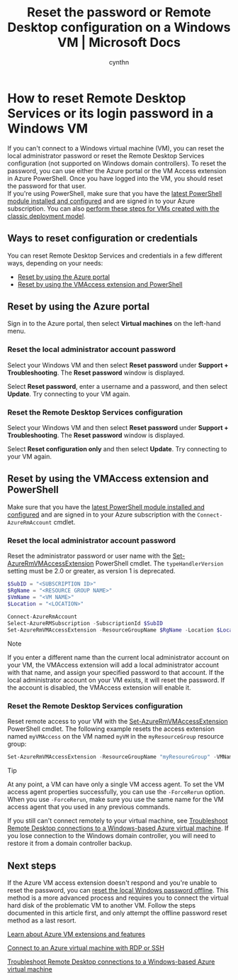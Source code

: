 ﻿---
title: Reset the password or Remote Desktop configuration on a Windows VM | Microsoft Docs
description: Learn how to reset an account password or Remote Desktop Services on a Windows VM by using the Azure portal or Azure PowerShell.
services: virtual-machines-windows
documentationcenter: ''
author: cynthn
manager: jeconnoc
editor: ''
tags: azure-resource-manager

ms.assetid: 45c69812-d3e4-48de-a98d-39a0f5675777
ms.service: virtual-machines-windows
ms.workload: infrastructure-services
ms.tgt_pltfrm: vm-windows
ms.devlang: na
ms.topic: article
ms.date: 09/26/2018
ms.author: cynthn
---
# How to reset Remote Desktop Services or its login password in a Windows VM
If you can't connect to a Windows virtual machine (VM), you can reset the local administrator password or reset the Remote Desktop Services configuration (not supported on Windows domain controllers). To reset the password, you can use either the Azure portal or the VM Access extension in Azure PowerShell. Once you have logged into the VM, you should reset the password for that user.  
If you're using PowerShell, make sure that you have the [latest PowerShell module installed and configured](/powershell/azure/overview) and are signed in to your Azure subscription. You can also [perform these steps for VMs created with the classic deployment model](https://docs.microsoft.com/azure/virtual-machines/windows/classic/reset-rdp).

## Ways to reset configuration or credentials
You can reset Remote Desktop Services and credentials in a few different ways, depending on your needs:

- [Reset by using the Azure portal](#reset-by-using-the-azure-portal)
- [Reset by using the VMAccess extension and PowerShell](#reset-by-using-the-vmaccess-extension-and-powershell)

## Reset by using the Azure portal
Sign in to the Azure portal, then select **Virtual machines** on the left-hand menu.

### **Reset the local administrator account password**

Select your Windows VM and then select **Reset password** under **Support + Troubleshooting**. The **Reset password** window is displayed.

Select **Reset password**, enter a username and a password, and then select **Update**. Try connecting to your VM again.

### **Reset the Remote Desktop Services configuration**

Select your Windows VM and then select **Reset password** under **Support + Troubleshooting**. The **Reset password** window is displayed. 

Select **Reset configuration only** and then select **Update**. Try connecting to your VM again.


## Reset by using the VMAccess extension and PowerShell
Make sure that you have the [latest PowerShell module installed and configured](/powershell/azure/overview) and are signed in to your Azure subscription with the `Connect-AzureRmAccount` cmdlet.

### **Reset the local administrator account password**
Reset the administrator password or user name with the [Set-AzureRmVMAccessExtension](/powershell/module/azurerm.compute/set-azurermvmaccessextension) PowerShell cmdlet. The `typeHandlerVersion` setting must be 2.0 or greater, as version 1 is deprecated. 

```powershell
$SubID = "<SUBSCRIPTION ID>" 
$RgName = "<RESOURCE GROUP NAME>" 
$VmName = "<VM NAME>" 
$Location = "<LOCATION>" 
 
Connect-AzureRmAccount 
Select-AzureRMSubscription -SubscriptionId $SubID 
Set-AzureRmVMAccessExtension -ResourceGroupName $RgName -Location $Location -VMName $VmName -Credential (get-credential) -typeHandlerVersion "2.0" -Name VMAccessAgent 
```

> [!NOTE] 
> If you enter a different name than the current local administrator account on your VM, the VMAccess extension will add a local administrator account with that name, and assign your specified password to that account. If the local administrator account on your VM exists, it will reset the password. If the account is disabled, the VMAccess extension will enable it.

### **Reset the Remote Desktop Services configuration**
Reset remote access to your VM with the [Set-AzureRmVMAccessExtension](/powershell/module/azurerm.compute/set-azurermvmaccessextension) PowerShell cmdlet. The following example resets the access extension named `myVMAccess` on the VM named `myVM` in the `myResourceGroup` resource group:

```powershell
Set-AzureRmVMAccessExtension -ResourceGroupName "myResoureGroup" -VMName "myVM" -Name "myVMAccess" -Location WestUS -typeHandlerVersion "2.0" -ForceRerun
```

> [!TIP]
> At any point, a VM can have only a single VM access agent. To set the VM access agent properties successfully, you can use the `-ForceRerun` option. When you use `-ForceRerun`, make sure you use the same name for the VM access agent that you used in any previous commands.

If you still can't connect remotely to your virtual machine, see [Troubleshoot Remote Desktop connections to a Windows-based Azure virtual machine](troubleshoot-rdp-connection.md?toc=%2fazure%2fvirtual-machines%2fwindows%2ftoc.json). If you lose connection to the Windows domain controller, you will need to restore it from a domain controller backup.

## Next steps
If the Azure VM access extension doesn't respond and you're unable to reset the password, you can [reset the local Windows password offline](reset-local-password-without-agent.md?toc=%2fazure%2fvirtual-machines%2fwindows%2ftoc.json). This method is a more advanced process and requires you to connect the virtual hard disk of the problematic VM to another VM. Follow the steps documented in this article first, and only attempt the offline password reset method as a last resort.

[Learn about Azure VM extensions and features](../extensions/features-windows.md?toc=%2fazure%2fvirtual-machines%2fwindows%2ftoc.json)

[Connect to an Azure virtual machine with RDP or SSH](http://msdn.microsoft.com/library/azure/dn535788.aspx)

[Troubleshoot Remote Desktop connections to a Windows-based Azure virtual machine](troubleshoot-rdp-connection.md?toc=%2fazure%2fvirtual-machines%2fwindows%2ftoc.json)

